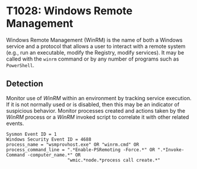 # T1028: Windows Remote Management

Windows Remote Management (WinRM) is the name of both a Windows service and a protocol that allows a user to interact with a remote system (e.g., run an executable, modify the Registry, modify services). It may be called with the ```winrm``` command or by any number of programs such as ```PowerShell```.

## Detection
Monitor use of *WinRM* within an environment by tracking service execution. If it is not normally used or is disabled, then this may be an indicator of suspicious behavior. Monitor processes created and actions taken by the *WinRM* process or a *WinRM* invoked script to correlate it with other related events.

```
Sysmon Event ID = 1
Windows Security Event ID = 4688
process_name = "wsmprovhost.exe" OR "winrm.cmd" OR 
process_command_line = ".*Enable-PSRemoting -Force.*" OR ".*Invoke-Command -computer_name.*" OR 
                       "wmic.*node.*process call create.*"
                       
```
